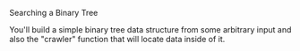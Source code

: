 Searching a Binary Tree

You'll build a simple binary tree data structure from some arbitrary input and also the "crawler" function that will locate data inside of it.
